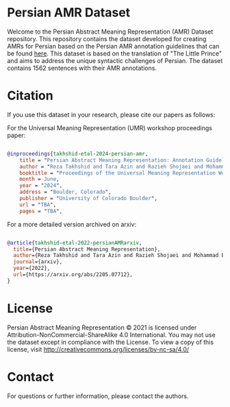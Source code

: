 # Persian AMR Dataset

Welcome to the Persian Abstract Meaning Representation (AMR) Dataset repository. This repository contains the dataset developed for creating AMRs for Persian based on the Persian AMR annotation guidelines that can be found [here](https://github.com/Persian-AMR/Annotation-Guidelines). This dataset is based on the translation of "The Little Prince" and aims to address the unique syntactic challenges of Persian. The dataset contains 1562 sentences with their AMR annotations.

# Citation
If you use this dataset in your research, please cite our papers as follows:

For the Universal Meaning Representation (UMR) workshop proceedings paper:


```bibtex

@inproceedings{takhshid-etal-2024-persian-amr,
    title = "Persian Abstract Meaning Representation: Annotation Guidelines and Gold Standard Dataset",
    author = "Reza Takhshid and Tara Azin and Razieh Shojaei and Mohammad Bahrani",
    booktitle = "Proceedings of the Universal Meaning Representation Workshop",
    month = June,
    year = "2024",
    address = "Boulder, Colorado",
    publisher = "University of Colorado Boulder",
    url = "TBA",
    pages = "TBA",

```
For a more detailed version archived on arxiv:

```bibtex

@article{takhshid-etal-2022-persianAMRarxiv,
  title={Persian Abstract Meaning Representation},
  author={Reza Takhshid and Tara Azin and Razieh Shojaei and Mohammad Bahrani},
  journal={arxiv},
  year={2022},
  url={https://arxiv.org/abs/2205.07712},
}
```

# License 
Persian Abstract Meaning Representation © 2021 is licensed under Attribution-NonCommercial-ShareAlike 4.0 International. You may not use the dataset except in compliance with the License. To view a copy of this license, visit http://creativecommons.org/licenses/by-nc-sa/4.0/

# Contact
For questions or further information, please contact the authors.
